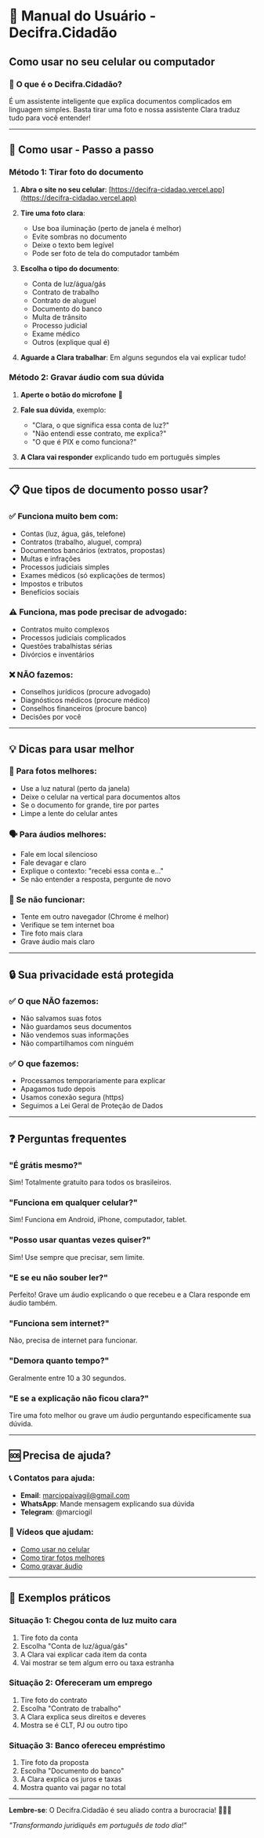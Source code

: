 # 📱 Manual do Usuário - Decifra.Cidadão
## Como usar no seu celular ou computador

### 🎯 **O que é o Decifra.Cidadão?**

É um assistente inteligente que explica documentos complicados em linguagem simples. Basta tirar uma foto e nossa assistente Clara traduz tudo para você entender!

---

## 🚀 **Como usar - Passo a passo**

### **Método 1: Tirar foto do documento**

1. **Abra o site no seu celular**: [https://decifra-cidadao.vercel.app](https://decifra-cidadao.vercel.app)

2. **Tire uma foto clara**:
   - Use boa iluminação (perto de janela é melhor)
   - Evite sombras no documento
   - Deixe o texto bem legível
   - Pode ser foto de tela do computador também

3. **Escolha o tipo do documento**:
   - Conta de luz/água/gás
   - Contrato de trabalho
   - Contrato de aluguel
   - Documento do banco
   - Multa de trânsito
   - Processo judicial
   - Exame médico
   - Outros (explique qual é)

4. **Aguarde a Clara trabalhar**: Em alguns segundos ela vai explicar tudo!

### **Método 2: Gravar áudio com sua dúvida**

1. **Aperte o botão do microfone** 🎤

2. **Fale sua dúvida**, exemplo:
   - "Clara, o que significa essa conta de luz?"
   - "Não entendi esse contrato, me explica?"
   - "O que é PIX e como funciona?"

3. **A Clara vai responder** explicando tudo em português simples

---

## 📋 **Que tipos de documento posso usar?**

### ✅ **Funciona muito bem com:**
- Contas (luz, água, gás, telefone)
- Contratos (trabalho, aluguel, compra)
- Documentos bancários (extratos, propostas)
- Multas e infrações
- Processos judiciais simples
- Exames médicos (só explicações de termos)
- Impostos e tributos
- Benefícios sociais

### ⚠️ **Funciona, mas pode precisar de advogado:**
- Contratos muito complexos
- Processos judiciais complicados
- Questões trabalhistas sérias
- Divórcios e inventários

### ❌ **NÃO fazemos:**
- Conselhos jurídicos (procure advogado)
- Diagnósticos médicos (procure médico)
- Conselhos financeiros (procure banco)
- Decisões por você

---

## 💡 **Dicas para usar melhor**

### 📸 **Para fotos melhores:**
- Use a luz natural (perto da janela)
- Deixe o celular na vertical para documentos altos
- Se o documento for grande, tire por partes
- Limpe a lente do celular antes

### 🗣️ **Para áudios melhores:**
- Fale em local silencioso
- Fale devagar e claro
- Explique o contexto: "recebi essa conta e..."
- Se não entender a resposta, pergunte de novo

### 📱 **Se não funcionar:**
- Tente em outro navegador (Chrome é melhor)
- Verifique se tem internet boa
- Tire foto mais clara
- Grave áudio mais claro

---

## 🔒 **Sua privacidade está protegida**

### ✅ **O que NÃO fazemos:**
- Não salvamos suas fotos
- Não guardamos seus documentos
- Não vendemos suas informações
- Não compartilhamos com ninguém

### ✅ **O que fazemos:**
- Processamos temporariamente para explicar
- Apagamos tudo depois
- Usamos conexão segura (https)
- Seguimos a Lei Geral de Proteção de Dados

---

## ❓ **Perguntas frequentes**

### **"É grátis mesmo?"**
Sim! Totalmente gratuito para todos os brasileiros.

### **"Funciona em qualquer celular?"**
Sim! Funciona em Android, iPhone, computador, tablet.

### **"Posso usar quantas vezes quiser?"**
Sim! Use sempre que precisar, sem limite.

### **"E se eu não souber ler?"**
Perfeito! Grave um áudio explicando o que recebeu e a Clara responde em áudio também.

### **"Funciona sem internet?"**
Não, precisa de internet para funcionar.

### **"Demora quanto tempo?"**
Geralmente entre 10 a 30 segundos.

### **"E se a explicação não ficou clara?"**
Tire uma foto melhor ou grave um áudio perguntando especificamente sua dúvida.

---

## 🆘 **Precisa de ajuda?**

### 📞 **Contatos para ajuda:**
- **Email**: [marciopaivagil@gmail.com](mailto:marciopaivagil@gmail.com?subject=Ajuda%20Decifra.Cidadão)
- **WhatsApp**: Mande mensagem explicando sua dúvida
- **Telegram**: @marciogil

### 🎥 **Vídeos que ajudam:**
- [Como usar no celular](https://youtu.be/exemplo)
- [Como tirar fotos melhores](https://youtu.be/exemplo)
- [Como gravar áudio](https://youtu.be/exemplo)

---

## 🎯 **Exemplos práticos**

### **Situação 1**: Chegou conta de luz muito cara
1. Tire foto da conta
2. Escolha "Conta de luz/água/gás"
3. A Clara vai explicar cada item da conta
4. Vai mostrar se tem algum erro ou taxa estranha

### **Situação 2**: Ofereceram um emprego
1. Tire foto do contrato
2. Escolha "Contrato de trabalho"
3. A Clara explica seus direitos e deveres
4. Mostra se é CLT, PJ ou outro tipo

### **Situação 3**: Banco ofereceu empréstimo
1. Tire foto da proposta
2. Escolha "Documento do banco"
3. A Clara explica os juros e taxas
4. Mostra quanto vai pagar no total

---

**Lembre-se**: O Decifra.Cidadão é seu aliado contra a burocracia! 💪🇧🇷

*"Transformando juridiquês em português de todo dia!"*